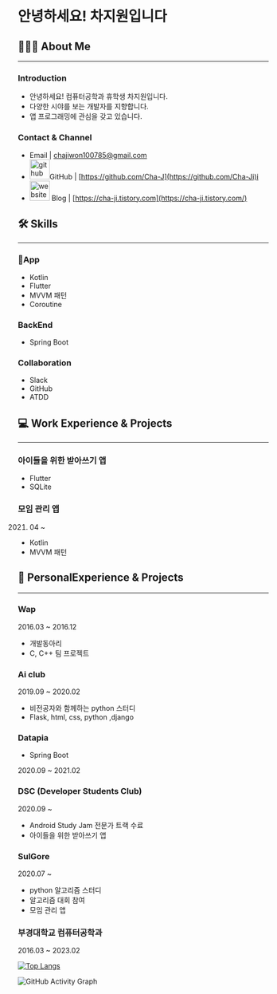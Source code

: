 # 안녕하세요! 차지원입니다

## 👨🏻‍💻 About Me

---

### Introduction

- 안녕하세요! 컴퓨터공학과 휴학생 차지원입니다.
- 다양한 시야를 보는 개발자를 지향합니다.
- 앱 프로그래밍에 관심을 갖고 있습니다.

### Contact & Channel

- Email | chajiwon100785@gmail.com
- [<img src='https://cdn.jsdelivr.net/npm/simple-icons@3.0.1/icons/github.svg' alt='github' height='40'>](https://github.com/Cha-Ji)GitHub | [https://github.com/Cha-J](https://github.com/Cha-Ji)i
- [<img src='https://cdn.jsdelivr.net/npm/simple-icons@3.0.1/icons/icloud.svg' alt='website' height='40'>](https://cha-ji.tistory.com)  Blog | [https://cha-ji.tistory.com](https://cha-ji.tistory.com/)

## 🛠️  Skills

---

### 📱App

- Kotlin
- Flutter
- MVVM 패턴
- Coroutine

### BackEnd

- Spring Boot

### Collaboration

- Slack
- GitHub
- ATDD

## 💻 Work Experience & Projects

---

### 아이들을 위한 받아쓰기 앱

- Flutter
- SQLite

### 모임 관리 앱

2021. 04 ~

- Kotlin
- MVVM 패턴

## 🏃 PersonalExperience & Projects

---

### Wap

2016.03 ~ 2016.12

- 개발동아리
- C, C++ 팀 프로젝트

### Ai club

2019.09 ~ 2020.02

- 비전공자와 함께하는 python 스터디
- Flask, html, css, python ,django

### Datapia

- Spring Boot

2020.09 ~ 2021.02

### DSC (Developer Students Club)

2020.09 ~

- Android Study Jam 전문가 트랙 수료
- 아이들을 위한 받아쓰기 앱

### SulGore

2020.07 ~

- python 알고리즘 스터디
- 알고리즘 대회 참여
- 모임 관리 앱

### 부경대학교 컴퓨터공학과

2016.03 ~ 2023.02

[![Top Langs](https://github-readme-stats.vercel.app/api/top-langs/?username=Cha-Ji)](https://github.com/anuraghazra/github-readme-stats)

![GitHub Activity Graph](https://activity-graph.herokuapp.com/graph?username=Cha-Ji)  
